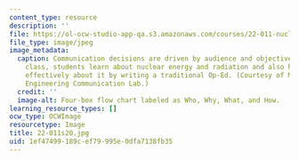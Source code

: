 ```yaml
---
content_type: resource
description: ''
file: https://ol-ocw-studio-app-qa.s3.amazonaws.com/courses/22-011-nuclear-engineering-science-systems-and-society-spring-2020/1ef47499189cef79995e0dfa7138fb35_22-011s20.jpg
file_type: image/jpeg
image_metadata:
  caption: Communication decisions are driven by audience and objectives. In this
    class, students learn about nuclear energy and radiation and also how to communicate
    effectively about it by writing a traditional Op-Ed. (Courtesy of MIT School of
    Engineering Communication Lab.)
  credit: ''
  image-alt: Four-box flow chart labeled as Who, Why, What, and How.
learning_resource_types: []
ocw_type: OCWImage
resourcetype: Image
title: 22-011s20.jpg
uid: 1ef47499-189c-ef79-995e-0dfa7138fb35
---
```

